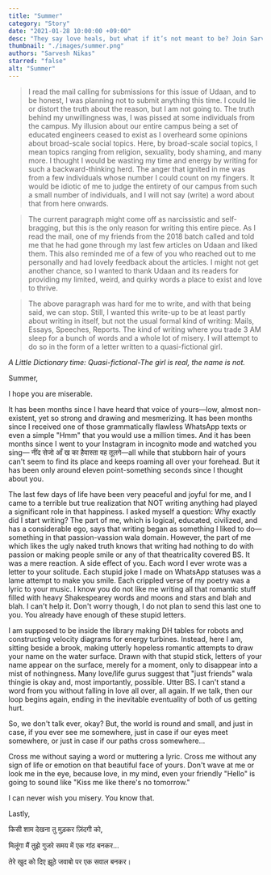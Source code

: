 ```yaml
---
title: "Summer"
category: "Story"
date: "2021-01-28 10:00:00 +09:00"
desc: "They say love heals, but what if it’s not meant to be? Join Sarvesh to see the scars of love that never heal."
thumbnail: "./images/summer.png"
authors: "Sarvesh Nikas"
starred: "false"
alt: "Summer"
---
```


>I read the mail calling for submissions for this issue of Udaan, and to be honest, I was planning not to submit anything this time. I could lie or distort the truth about the reason, but I am not going to. The truth behind my unwillingness was, I was pissed at some individuals from the campus. My illusion about our entire campus being a set of educated engineers ceased to exist as I overheard some opinions about broad-scale social topics. Here, by broad-scale social topics, I mean topics ranging from religion, sexuality, body shaming, and many more. I thought I would be wasting my time and energy by writing for such a backward-thinking herd. The anger that ignited in me was from a few individuals whose number I could count on my fingers. It would be idiotic of me to judge the entirety of our campus from such a small number of individuals, and I will not say (write) a word about that from here onwards.     

>The current paragraph might come off as narcissistic and self-bragging, but this is the only reason for writing this entire piece. As I read the mail, one of my friends from the 2018 batch called and told me that he had gone through my last few articles on Udaan and liked them. This also reminded me of a few of you who reached out to me personally and had lovely feedback about the articles. I might not get another chance, so I wanted to thank Udaan and its readers for providing my limited, weird, and quirky words a place to exist and love to thrive.   

>The above paragraph was hard for me to write, and with that being said, we can stop. Still, I wanted this write-up to be at least partly about writing in itself, but not the usual formal kind of writing: Mails, Essays, Speeches, Reports. The kind of writing where you trade 3 AM sleep for a bunch of words and a whole lot of misery. I will attempt to do so in the form of a letter written to a quasi-fictional girl.

*A Little Dictionary time: Quasi-fictional-The girl is real, the name is not.*
 
Summer, 

I hope you are miserable.      

It has been months since I have heard that voice of yours—low, almost non-existent,  yet so strong and drawing and mesmerizing. It has been months since I received one of those grammatically flawless WhatsApp texts or even a simple "Hmm" that you would use a million times. And it has been months since I went to your Instagram in incognito mode and watched you sing— नींद सेजो आँ ख का हैवास्ता वह तूलगे—all while that stubborn hair of yours can't seem to find its place and keeps roaming all over your forehead. But it has been only around eleven point-something seconds since I thought about you. 

The last few days of life have been very peaceful and joyful for me, and I came to a  terrible but true realization that NOT writing anything had played a significant role in that happiness. I asked myself a question: Why exactly did I start writing? The part of me, which is logical, educated, civilized, and has a considerable ego, says that writing began as something I liked to do—something in that passion-vassion wala domain. However, the part of me which likes the ugly naked truth knows that writing had nothing to do with passion or making people smile or any of that theatricality covered BS. It was a mere reaction. A side effect of you. Each word I ever wrote was a letter to your solitude. Each stupid joke I made on WhatsApp statuses was a lame attempt to make you smile. Each crippled verse of my poetry was a lyric to your music. I know you do not like me writing all that romantic stuff filled with heavy Shakespearey words and moons and stars and blah and blah. I can't help it. Don't worry though, I do not plan to send this last one to you. You already have enough of these stupid letters.   

I am supposed to be inside the library making DH tables for robots and constructing velocity diagrams for energy turbines. Instead, here I am, sitting beside a brook, making utterly hopeless romantic attempts to draw your name on the water surface. Drawn with that stupid stick, letters of your name appear on the surface, merely for a  moment, only to disappear into a mist of nothingness. Many love/life gurus suggest that "just friends" wala thingie is okay and, most importantly, possible. Utter BS. I can't stand a word from you without falling in love all over, all again. If we talk, then our loop begins again, ending in the inevitable eventuality of both of us getting hurt. 

So, we don't talk ever, okay? But, the world is round and small, and just in case, if you ever see me somewhere, just in case if our eyes meet somewhere, or just in case if our paths cross somewhere… 

Cross me without saying a word or muttering a lyric. Cross me without any sign of life or emotion on that beautiful face of yours. Don't wave at me or look me in the eye, because love, in my mind, even your friendly "Hello" is going to sound like "Kiss me like there's no tomorrow."

I can never wish you misery. You know that. 

Lastly,   

किसी शाम देखना तु मुड़कर ज़िंदगी को, 

मिलूंगा मैं तुझे गुजरे समय में एक गांठ बनकर… 

तेरे खुद को दिए झूठे जवाबो पर एक सवाल बनकर।
   
